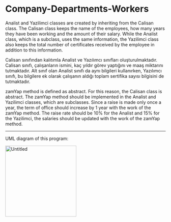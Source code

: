 # Company-Departments-Workers

Analist and Yazilimci classes are created by inheriting from the Calisan class. The Calisan class keeps the name of the employees, how many years they have been working and the amount of their salary. While the Analist class, which is a subclass, uses the same information, the Yazilimci class also keeps the total number of certificates received by the employee in addition to this information.

Calisan sınıfından kalıtımla Analist ve Yazılımcı sınıfları oluşturulmaktadır. Calisan sınıfı, çalışanların ismini, kaç yıldır görev yaptığını ve maaş miktarını tutmaktadır. Alt sınıf olan Analist sınıfı da aynı bilgileri kullanırken, Yazılımcı sınıfı, bu bilgilere ek olarak çalışanın aldığı toplam sertifika sayısı bilgisini de tutmaktadır.

zamYap method is defined as abstract. For this reason, the Calisan class is abstract. The zamYap method should be implemented in the Analist and Yazilimci classes, which are subclasses. Since a raise is made only once a year, the term of office should increase by 1 year with the work of the zamYap method. The raise rate should be 10% for the Analist and 15% for the Yazilimci, the salaries should be updated with the work of the zamYap method.

***
UML diagram of this program:

<img width="223" alt="Untitled" src="https://github.com/gulsoy83/Company-Departments-Workers/assets/46426033/250b39b5-b2f5-4b19-9aaa-8541af8cc6d3">
